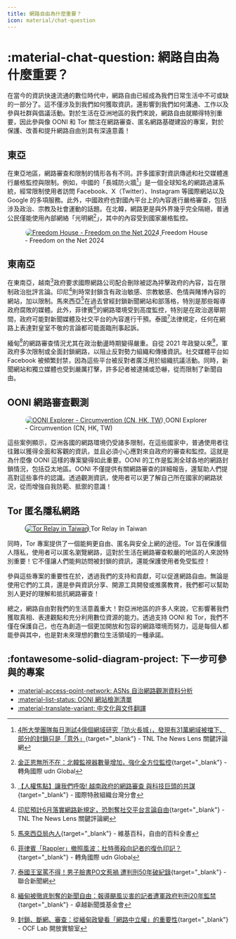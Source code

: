 ```yaml
---
title: 網路自由為什麼重要？
icon: material/chat-question
---
```


# :material-chat-question: 網路自由為什麼重要？

在當今的資訊快速流通的數位時代中，網路自由已經成為我們日常生活中不可或缺的一部分了。這不僅涉及到我們如何獲取資訊，還影響到我們如何溝通、工作以及參與社群與倡議活動。對於生活在亞洲地區的我們來說，網路自由就顯得特別重要，因此參與像 OONI 和 Tor 關注在網路審查、匿名網路基礎建設的專案，對於保護、改善和提升網路自由別具有深遠意義！

## 東亞

在東亞地區，網路審查和限制的情形各有不同。許多國家對資訊傳遞和社交媒體進行嚴格監控與限制。例如，中國的「長城防火牆[^1]」是一個全球知名的網路過濾系統，經常限制使用者訪問 Facebook、X（Twitter）、Instagram 等國際網站以及 Google 的多項服務。此外，中國政府也對國內平台上的內容進行嚴格審查，包括涉及政治、宗教及社會運動的話題。在北韓，網路更是與外界幾乎完全隔絕，普通公民僅能使用內部網絡「光明網[^2]」，其中的內容受到國家嚴格監控。

<figure markdown="span">
    <a href="https://freedomhouse.org/explore-the-map" target="_blank">
        <img src="../assets/images/freedom_house_explore_the_map.png"
            alt="Freedom House - Freedom on the Net 2024"
            title="Freedom House - Freedom on the Net 2024"
            style="border-radius: 10px;border:1px solid hsl(0, 0%, 100%);">
    </a>
    <capture>Freedom House - Freedom on the Net 2024</capture>
</figure>

## 東南亞

在東南亞，越南[^3]政府要求國際網路公司配合刪除被認為抨擊政府的內容，旨在限制政治批評言論。印尼[^4]則時常封鎖含有政治敏感、宗教敏感、色情與賭博內容的網站，加以限制。馬來西亞[^5]在過去曾經封鎖新聞網站和部落格，特別是那些報導政府腐敗的媒體。此外，菲律賓[^6]的網路環境受到高度監控，特別是在政治選舉期間，政府可能對新聞媒體及社交平台的內容進行干預。泰國[^7]法律規定，任何在網路上表達對皇室不敬的言論都可能面臨刑事起訴。

緬甸[^8]的網路審查情況尤其在政治動盪時期變得嚴重。自從 2021 年政變以來[^9]，軍政府多次限制或全面封鎖網路，以阻止反對勢力組織和傳播資訊。社交媒體平台如 Facebook 被頻繁封禁，因為這些平台被反對者廣泛用於組織抗議活動。同時，新聞網站和獨立媒體也受到嚴厲打擊，許多記者被逮捕或恐嚇，從而限制了新聞自由。

## OONI 網路審查觀測

<figure markdown="span">
    <a href="https://explorer.ooni.org/chart/circumvention?since=2024-11-29&until=2024-12-30&probe_cc=CN%2CHK%2CTW" target="_blank">
        <img src="../assets/images/ooni_chart_circumvention.png"
            alt="OONI Explorer - Circumvention (CN, HK, TW)"
            title="OONI Explorer - Circumvention (CN, HK, TW)"
            style="border-radius: 10px;border:1px solid hsl(0, 0%, 100%);">
    </a>
    <capture>OONI Explorer - Circumvention (CN, HK, TW)</capture>
</figure>

這些案例顯示，亞洲各國的網路環境仍受諸多限制，在這些國家中，普通使用者往往難以獲得全面和客觀的資訊，並且必須小心應對來自政府的審查和監控。這就是為什麼像 OONI 這樣的專案變得如此重要。OONI 的工作是監測全球各地的網路封鎖情況，包括亞太地區。OONI 不僅提供有關網路審查的詳細報告，還幫助人們提高對這些事件的認識。透過觀測資訊，使用者可以更了解自己所在國家的網路狀況，從而增強自我防範、抵禦的意識！

## Tor 匿名隱私網路

<figure markdown="span">
    <a href="https://metrics.torproject.org/rs.html#search/country:tw" target="_blank">
        <img src="../assets/images/tor_relay_tw.png"
            alt="Tor Relay in Taiwan"
            title="Tor Relay in Taiwan"
            style="border-radius: 10px;border:1px solid hsl(0, 0%, 0%);">
    </a>
    <capture>Tor Relay in Taiwan</capture>
</figure>

同時，Tor 專案提供了一個能夠更自由、匿名與安全上網的途徑。Tor 旨在保護個人隱私，使用者可以匿名瀏覽網路，這對於生活在網路審查較嚴的地區的人來說特別重要！它不僅讓人們能夠訪問被封鎖的資訊，還能保護使用者免受監控！

參與這些專案的重要性在於，透過我們的支持和貢獻，可以促進網路自由。無論是使用它們的工具，還是參與資訊分享、開源工具開發或推廣教育，我們都可以幫助別人更好的理解和抵抗網路審查！

總之，網路自由對我們的生活意義重大！對亞洲地區的許多人來說，它影響著我們獲取真相、表達觀點和充分利用數位資源的能力。透過支持 OONI 和 Tor，我們不僅在保護自己，也在為創造一個更加開放和包容的網路環境而努力，這是每個人都能參與其中，也是對未來理想的數位生活領域的一種承諾。

## :fontawesome-solid-diagram-project: 下一步可參與的專案

<div class="grid cards" markdown>

- [:material-access-point-network: ASNs 自治網路觀測資料分析](./ooni-asns-coverage.md)
- [:material-list-status: OONI 網站檢測清單](./ooni-weblists.md)
- [:material-translate-variant: 中文化與文件翻譯](./ooni-i18n.md)

</div>

[^1]: [4所大學團隊每日測試4億個網域研究「防火長城」，發現有31萬網域被擋下、部分的封鎖只是「意外」](https://www.thenewslens.com/article/153597){target="_blank"} - TNL The News Lens 關鍵評論網
[^2]: [金正恩無所不在：北韓監視器數量增加，強化全方位監控](https://global.udn.com/global_vision/story/8663/7970562){target="_blank"} - 轉角國際 udn Global
[^3]: [【人權焦點】讓我們呼吸! 越南政府的網路審查 與科技巨頭的共謀](https://www.amnesty.tw/news/3805){target="_blank"} - 國際特赦組織台灣分會
[^4]: [印尼預計6月落實網路新規定，恐剝奪社交平台言論自由](https://www.thenewslens.com/article/164619){target="_blank"} - TNL The News Lens 關鍵評論網
[^5]: [馬來西亞局內人](https://zh.wikipedia.org/zh-tw/%E9%A9%AC%E6%9D%A5%E8%A5%BF%E4%BA%9A%E5%B1%80%E5%86%85%E4%BA%BA){target="_blank"} - 維基百科，自由的百科全書
[^6]: [菲律賓「Rappler」撤照風波：杜特蒂殺向記者的復仇印記？](https://global.udn.com/global_vision/story/8663/6435){target="_blank"} - 轉角國際 udn Global
[^7]: [泰國王室罵不得！男子臉書PO文惹禍 遭判刑50年破紀錄](https://udn.com/news/story/6812/7721452){target="_blank"} - 聯合新聞網
[^8]: [緬甸被徹底剝奪的新聞自由：報導颶風災害的記者遭軍政府判刑20年監禁](https://feja.org.tw/72219/){target="_blank"} - 卓越新聞獎基金會
[^9]: [封鎖、斷網、審查：從緬甸政變看「網路中立權」的重要性](https://lab.ocf.tw/2022/02/12/mymmar-block/){target="_blank"} - OCF Lab 開放實驗室
